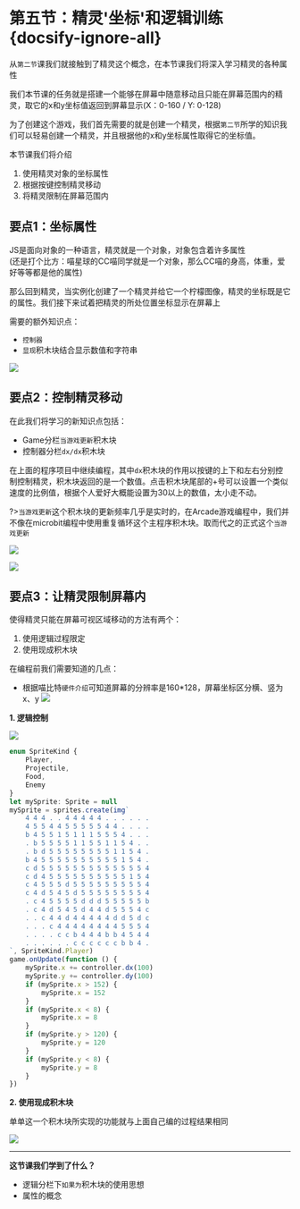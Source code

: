 # 第五节：精灵'坐标'和逻辑训练 {docsify-ignore-all}

从`第二节`课我们就接触到了精灵这个概念，在本节课我们将深入学习精灵的各种属性  
  


我们本节课的任务就是搭建一个能够在屏幕中随意移动且只能在屏幕范围内的精灵，取它的x和y坐标值返回到屏幕显示(X：0-160 / Y: 0-128)  
  
为了创建这个游戏，我们首先需要的就是创建一个精灵，根据`第二节`所学的知识我们可以轻易创建一个精灵，并且根据他的x和y坐标属性取得它的坐标值。

本节课我们将介绍  

1. 使用精灵对象的坐标属性
2. 根据按键控制精灵移动
3. 将精灵限制在屏幕范围内

## 要点1：坐标属性 
  
JS是面向对象的一种语言，精灵就是一个对象，对象包含着许多属性  
(还是打个比方：喵星球的CC喵同学就是一个对象，那么CC喵的身高，体重，爱好等等都是他的属性)

那么回到精灵，当实例化创建了一个精灵并给它一个柠檬图像，精灵的坐标既是它的属性。我们接下来试着把精灵的所处位置坐标显示在屏幕上 

需要的额外知识点： 
- `控制器`
- `显现`积木块结合显示数值和字符串
 
![](https://s2.ax1x.com/2019/02/18/k6q0Nn.png)


## 要点2：控制精灵移动

在此我们将学习的新知识点包括：
- Game分栏`当游戏更新`积木块
- 控制器分栏`dx/dx`积木块
  
在上面的程序项目中继续编程，其中`dx`积木块的作用以按键的上下和左右分别控制控制精灵，积木块返回的是一个数值。点击积木块尾部的+号可以设置一个类似速度的比例值，根据个人爱好大概能设置为30以上的数值，太小走不动。

?>`当游戏更新`这个积木块的更新频率几乎是实时的，在Arcade游戏编程中，我们并不像在microbit编程中使用重复循环这个主程序积木块。取而代之的正式这个`当游戏更新`

![](https://s2.ax1x.com/2019/02/18/k6qr90.png)  

![](https://s2.ax1x.com/2019/02/18/k6qK7d.gif)
 
## 要点3：让精灵限制屏幕内

使得精灵只能在屏幕可视区域移动的方法有两个：
1. 使用逻辑过程限定
2. 使用现成积木块  

在编程前我们需要知道的几点：  
- 根据喵比特`硬件介绍`可知道屏幕的分辨率是160*128，屏幕坐标区分横、竖为x、y
![](https://s2.ax1x.com/2019/02/18/k6q6jU.png)  

**1. 逻辑控制**  
  
![](https://s2.ax1x.com/2019/02/18/k6qQAA.gif)

```javascript
enum SpriteKind {
    Player,
    Projectile,
    Food,
    Enemy
}
let mySprite: Sprite = null
mySprite = sprites.create(img`
    4 4 4 . . 4 4 4 4 4 . . . . . .
    4 5 5 4 4 5 5 5 5 5 4 4 . . . .
    b 4 5 5 1 5 1 1 1 5 5 5 4 . . .
    . b 5 5 5 5 1 1 5 5 1 1 5 4 . .
    . b d 5 5 5 5 5 5 5 5 1 1 5 4 .
    b 4 5 5 5 5 5 5 5 5 5 5 1 5 4 .
    c d 5 5 5 5 5 5 5 5 5 5 5 5 5 4
    c d 4 5 5 5 5 5 5 5 5 5 5 1 5 4
    c 4 5 5 5 d 5 5 5 5 5 5 5 5 5 4
    c 4 d 5 4 5 d 5 5 5 5 5 5 5 5 4
    . c 4 5 5 5 5 d d d 5 5 5 5 5 b
    . c 4 d 5 4 5 d 4 4 d 5 5 5 4 c
    . . c 4 4 d 4 4 4 4 4 d d 5 d c
    . . . c 4 4 4 4 4 4 4 4 5 5 5 4
    . . . . c c b 4 4 4 b b 4 5 4 4
    . . . . . . c c c c c c b b 4 .
`, SpriteKind.Player)
game.onUpdate(function () {
    mySprite.x += controller.dx(100)
    mySprite.y += controller.dy(100)
    if (mySprite.x > 152) {
        mySprite.x = 152
    }
    if (mySprite.x < 8) {
        mySprite.x = 8
    }
    if (mySprite.y > 120) {
        mySprite.y = 120
    }
    if (mySprite.y < 8) {
        mySprite.y = 8
    }
})
```
**2. 使用现成积木块**  
  
单单这一个积木块所实现的功能就与上面自己编的过程结果相同  

![](https://s2.ax1x.com/2019/02/18/k6qhNR.png) 

---

**这节课我们学到了什么？**   
- 逻辑分栏下`如果为`积木块的使用思想
- 属性的概念
